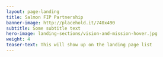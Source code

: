 ```yaml
---
layout: page-landing 
title: Salmon FIP Partnership
banner-image: http://placehold.it/740x490
subtitle: Some subtitle text
hero-image: landing-sections/vision-and-mission-hover.jpg
weight: 4
teaser-text: This will show up on the landing page list
---
```

